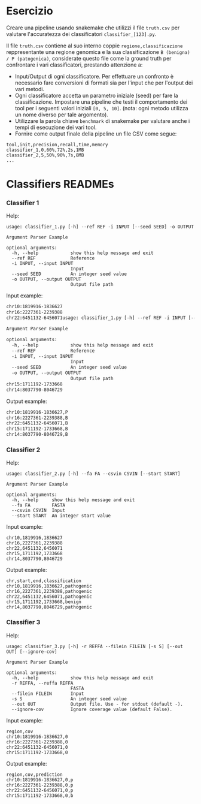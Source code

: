 # Esercizio

Creare una pipeline usando snakemake che utilizzi il file `truth.csv` per valutare l'accuratezza dei classificatori `classifier_[123].py`. 

Il file `truth.csv` contiene al suo interno coppie `regione,classificazione` reppresentante una regione genomica e la sua classificazione `B (benigna) / P (patogenica)`, considerate questo file come la ground truth per confrontare i vari classificatori, prestando attenzione a:

- Input/Output di ogni classificatore. Per effettuare un confronto è necessario fare conversioni di formati sia per l'input che per l'output dei vari metodi.
- Ogni classificatore accetta un parametro iniziale (seed) per fare la classificazione. Impostare una pipeline che testi il comportamento dei tool per i seguenti valori iniziali `[0, 5, 10]`.
(nota: ogni metodo utilizza un nome diverso per tale argomento).
- Utilizzare la parola chiave `benchmark` di snakemake per valutare anche i tempi di esecuzione dei vari tool.
- Fornire come output finale della pipeline un file CSV come segue:

```csv
tool,init,precision,recall,time,memory
classifier_1,0,60%,72%,2s,1MB
classifier_2,5,50%,90%,7s,8MB
...
```

# Classifiers READMEs

### Classifier 1

Help:
```
usage: classifier_1.py [-h] --ref REF -i INPUT [--seed SEED] -o OUTPUT

Argument Parser Example

optional arguments:
  -h, --help            show this help message and exit
  --ref REF             Reference
  -i INPUT, --input INPUT
                        Input
  --seed SEED           An integer seed value
  -o OUTPUT, --output OUTPUT
                        Output file path
```

Input example:
```txt
chr10:1819916-1836627
chr16:2227361-2239388
chr22:6451132-6456071usage: classifier_1.py [-h] --ref REF -i INPUT [--seed SEED] -o OUTPUT

Argument Parser Example

optional arguments:
  -h, --help            show this help message and exit
  --ref REF             Reference
  -i INPUT, --input INPUT
                        Input
  --seed SEED           An integer seed value
  -o OUTPUT, --output OUTPUT
                        Output file path
chr15:1711192-1733668
chr14:8037790-8046729
```

Output example:
```txt
chr10:1819916-1836627,P
chr16:2227361-2239388,B
chr22:6451132-6456071,B
chr15:1711192-1733668,B
chr14:8037790-8046729,B

```

### Classifier 2

Help:
```
usage: classifier_2.py [-h] --fa FA --csvin CSVIN [--start START]

Argument Parser Example

optional arguments:
  -h, --help     show this help message and exit
  --fa FA        FASTA
  --csvin CSVIN  Input
  --start START  An integer start value
```

Input example:
```csv
chr10,1819916,1836627
chr16,2227361,2239388
chr22,6451132,6456071
chr15,1711192,1733668
chr14,8037790,8046729
```

Output example:
```csv
chr,start,end,classification
chr10,1819916,1836627,pathogenic
chr16,2227361,2239388,pathogenic
chr22,6451132,6456071,pathogenic
chr15,1711192,1733668,benign
chr14,8037790,8046729,pathogenic
```

### Classifier 3

Help:
```
usage: classifier_3.py [-h] -r REFFA --filein FILEIN [-s S] [--out OUT] [--ignore-cov]

Argument Parser Example

optional arguments:
  -h, --help            show this help message and exit
  -r REFFA, --reffa REFFA
                        FASTA
  --filein FILEIN       Input
  -s S                  An integer seed value
  --out OUT             Output file. Use - for stdout (default -).
  --ignore-cov          Ignore coverage value (default False).
```

Input example:
```csv
region,cov
chr10:1819916-1836627,0
chr16:2227361-2239388,0
chr22:6451132-6456071,0
chr15:1711192-1733668,0
```

Output example:
```csv
region,cov,prediction
chr10:1819916-1836627,0,p
chr16:2227361-2239388,0,p
chr22:6451132-6456071,0,p
chr15:1711192-1733668,0,b
```